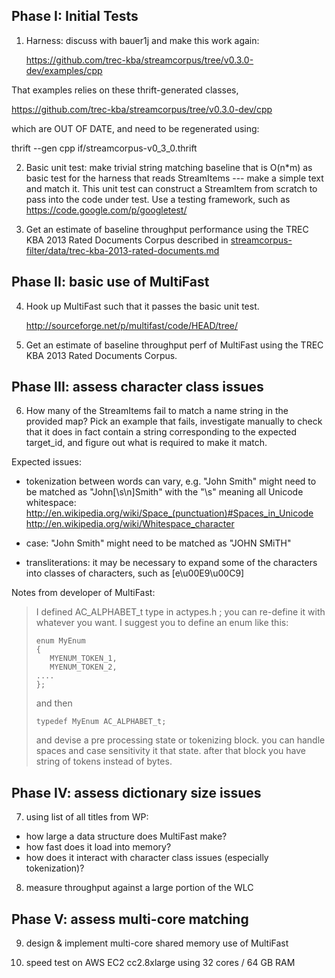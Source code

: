 
Phase I:  Initial Tests
-----------------------

1. Harness: discuss with bauer1j and make this work again:

   https://github.com/trec-kba/streamcorpus/tree/v0.3.0-dev/examples/cpp


That examples relies on these thrift-generated classes, 

   https://github.com/trec-kba/streamcorpus/tree/v0.3.0-dev/cpp


which are OUT OF DATE, and need to be regenerated using:

   thrift --gen cpp if/streamcorpus-v0_3_0.thrift


2. Basic unit test: make trivial string matching baseline that is
O(n*m) as basic test for the harness that reads StreamItems --- make a
simple text and match it.  This unit test can construct a StreamItem
from scratch to pass into the code under test.  Use a testing
framework, such as https://code.google.com/p/googletest/

3. Get an estimate of baseline throughput performance using the TREC
KBA 2013 Rated Documents Corpus described in
[streamcorpus-filter/data/trec-kba-2013-rated-documents.md](data/trec-kba-2013-rated-documents.md)


Phase II:  basic use of MultiFast
---------------------------------

4. Hook up MultiFast such that it passes the basic unit test.

   http://sourceforge.net/p/multifast/code/HEAD/tree/

5. Get an estimate of baseline throughput perf of MultiFast using the
TREC KBA 2013 Rated Documents Corpus.


Phase III:  assess character class issues
-----------------------------------------

6. How many of the StreamItems fail to match a name string in the
provided map?  Pick an example that fails, investigate manually to
check that it does in fact contain a string corresponding to the
expected target_id, and figure out what is required to make it match.  

Expected issues:

 - tokenization between words can vary, e.g. "John Smith" might need
   to be matched as "John[\s\n]Smith" with the "\s" meaning all
   Unicode whitespace:
   http://en.wikipedia.org/wiki/Space_(punctuation)#Spaces_in_Unicode
   http://en.wikipedia.org/wiki/Whitespace_character

 - case: "John Smith" might need to be matched as "JOHN SMiTH"

 - transliterations: it may be necessary to expand some of the
   characters into classes of characters, such as [e\u00E9\u00C9]

Notes from developer of MultiFast:

> I defined AC_ALPHABET_t type in actypes.h ; you can re-define it
> with whatever you want.  I suggest you to define an enum like this:
>
>     enum MyEnum
>     {
>        MYENUM_TOKEN_1,
>        MYENUM_TOKEN_2,
>     ....
>     };
> 
> and then
> 
>     typedef MyEnum AC_ALPHABET_t;
>
> and devise a pre processing state or tokenizing block. you can
> handle spaces and case sensitivity it that state. after that block
> you have string of tokens instead of bytes.



Phase IV:  assess dictionary size issues
----------------------------------------

7. using list of all titles from WP:

 - how large a data structure does MultiFast make?
 - how fast does it load into memory?
 - how does it interact with character class issues (especially tokenization)?

8. measure throughput against a large portion of the WLC


Phase V:  assess multi-core matching
------------------------------------

9. design & implement multi-core shared memory use of MultiFast

10. speed test on AWS EC2 cc2.8xlarge using 32 cores / 64 GB RAM
